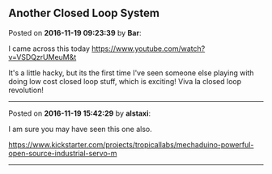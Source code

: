 ## Another Closed Loop System
Posted on **2016-11-19 09:23:39** by **Bar**:

I came across this today https://www.youtube.com/watch?v=VSDQzrUMeuM&t



It's a little hacky, but its the first time I've seen someone else playing with doing low cost closed loop stuff, which is exciting! Viva la closed loop revolution!

---

Posted on **2016-11-19 15:42:29** by **alstaxi**:

I am sure you may have seen this one also. 

https://www.kickstarter.com/projects/tropicallabs/mechaduino-powerful-open-source-industrial-servo-m

---

